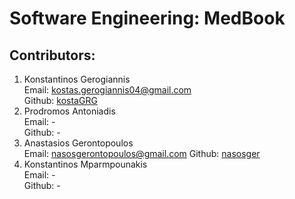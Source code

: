 # Software Engineering: MedBook
## Contributors:
1. Konstantinos Gerogiannis  
   Email: kostas.gerogiannis04@gmail.com   
   Github: [kostaGRG](https://github.com/kostaGRG)
2. Prodromos Antoniadis  
   Email: -  
   Github: -  
3. Anastasios Gerontopoulos  
   Email: nasosgerontopoulos@gmail.com
   Github: [nasosger](https://github.com/nasosger)
4. Konstantinos Mparmpounakis  
   Email: -  
   Github: -  

